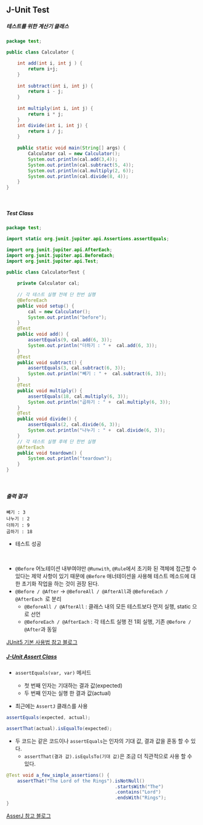 ## J-Unit Test

##### 테스트를 위한 계산기 클래스

```java
package test;

public class Calculator {

	int add(int i, int j ) {
		return i+j;
	}
	
	int subtract(int i, int j) {
		return i - j;
	}
	
	int multiply(int i, int j) {
		return i * j;
	}
	int divide(int i, int j) {
		return i / j;
	}
	
	public static void main(String[] args) {
		Calculator cal = new Calculator();
		System.out.println(cal.add(3,4));
		System.out.println(cal.subtract(5, 4));
		System.out.println(cal.multiply(2, 6));
		System.out.println(cal.divide(8, 4));
	}
}
```

<br />

##### Test Class

```java
package test;

import static org.junit.jupiter.api.Assertions.assertEquals;

import org.junit.jupiter.api.AfterEach;
import org.junit.jupiter.api.BeforeEach;
import org.junit.jupiter.api.Test;

public class CalculatorTest {
	
	private Calculator cal;
	
	// 각 테스트 실행 전에 단 한번 실행
	@BeforeEach
	public void setup() {
		cal = new Calculator();
		System.out.println("before");
	}
	@Test
	public void add() {
		assertEquals(9, cal.add(6, 3));
		System.out.println("더하기 : " +  cal.add(6, 3));
	}
	@Test
	public void subtract() {
		assertEquals(3, cal.subtract(6, 3));
		System.out.println("빼기 : " +  cal.subtract(6, 3));
	}
	@Test
	public void multiply() {
		assertEquals(18, cal.multiply(6, 3));
		System.out.println("곱하기 : " +  cal.multiply(6, 3));
	}
	@Test
	public void divide() {
		assertEquals(2, cal.divide(6, 3));
		System.out.println("나누기 : " +  cal.divide(6, 3));
	}
    // 각 테스트 실행 후에 단 한번 실행
	@AfterEach
	public void teardown() {
		System.out.println("teardown");
	}
}
```

<br />

##### 출력 결과

```shell
빼기 : 3
나누기 : 2
더하기 : 9
곱하기 : 18
```

- 테스트 성공

<br />

- `@Before` 어노테이션 내부여야만  `@Runwith`, `@Rule`에서 초기화 된 객체에 접근할 수 있다는 제약 사항이 있기 때문에 `@Before` 애너테이션을 사용해 테스트 메소드에 대한 초기화 작업을 하는 것이 권장 된다.
- `@Before / @After` -> `@BeforeAll / @AfterAll`과 `@BeforeEach / @AfterEach `로 분리
  - `@BeforeAll / @AfterAll` : 클래스 내의 모든 테스트보다 먼저 실행, static 으로 선언
  - `@BeforeEach / @AfterEach` : 각 테스트 실행 전 1회 실행, 기존 `@Before / @After`과 동일

[JUnit5 기본 사용법 참고 블로그](https://gmlwjd9405.github.io/2019/11/26/junit5-guide-basic.html)

##### [J-Unit Assert Class](https://junit.org/junit5/docs/5.0.1/api/org/junit/jupiter/api/Assertions.html)

- `assertEquals(var, var)` 메서드
  - 첫 번째 인자는 기대하는 결과 값(expected)
  - 두 번째 인자는 실행 한 결과 값(actual)

- 최근에는 `AssertJ` 클래스를 사용

```java
assertEquals(expected, actual);

assertThat(actual).isEqualTo(expected);
```

- 두 코드는 같은 코드이나 `assertEquals`는 인자의 기대 값, 결과 값을 혼동 할 수 있다.
  - `assertThat(결과 값).isEqulsTo(기대 값)`은 조금 더 직관적으로 사용 할 수 있다.

```java
@Test void a_few_simple_assertions() { 
    assertThat("The Lord of the Rings").isNotNull() 
                                        .startsWith("The") 
                                        .contains("Lord") 
                                        .endsWith("Rings"); 
}
```

[AsserJ 참고 블로그](https://pjh3749.tistory.com/241)

<br />

